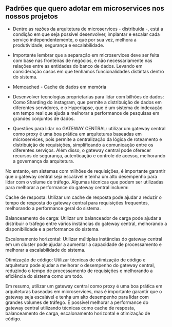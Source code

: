 ## Padrões que quero adotar em microservices nos nossos projetos
* Dentre as razões da arquitetura de microservices - distribuída -, está a condição em que seja possivel desenvolver, implantar e escalar cada serviço independentemente, o que por sua vez, melhora a produtividade, segurança e escalabilidade.

* Importante lembrar que a separação em microservices deve ser feita com base nas fronteiras de negócios, e não necessariamente nas relações entre as entidades do banco de dados. Levando em consideração casos em que tenhamos funcionalidades distintas dentro do sistema.

* Memcached - Cache de dados em memória
* Desenvolver tecnologias proprietarias para lidar com bilhões de dados: Como Sharding do instagram, que permite a distribuição de dados em diferentes servidores, e o Hyperlapse, que é um sistema de indexação em tempo real que ajuda a melhorar a performance de pesquisas em grandes conjuntos de dados.

* Questões para lidar no GATEWAY CENTRAL: utilizar um gateway central como proxy é uma boa prática em arquiteturas baseadas em microservices, pois permite a centralização da lógica de roteamento e distribuição de requisições, simplificando a comunicação entre os diferentes serviços. Além disso, o gateway central pode oferecer recursos de segurança, autenticação e controle de acesso, melhorando a governança da arquitetura.

No entanto, em sistemas com milhões de requisições, é importante garantir que o gateway central seja escalável e tenha um alto desempenho para lidar com o volume de tráfego. Algumas técnicas que podem ser utilizadas para melhorar a performance do gateway central incluem:

Cache de resposta: Utilizar um cache de resposta pode ajudar a reduzir o tempo de resposta do gateway central para requisições frequentes, melhorando a performance geral do sistema.

Balanceamento de carga: Utilizar um balanceador de carga pode ajudar a distribuir o tráfego entre vários instâncias do gateway central, melhorando a disponibilidade e a performance do sistema.

Escalonamento horizontal: Utilizar múltiplas instâncias do gateway central em um cluster pode ajudar a aumentar a capacidade de processamento e melhorar a escalabilidade do sistema.

Otimização de código: Utilizar técnicas de otimização de código e arquitetura pode ajudar a melhorar o desempenho do gateway central, reduzindo o tempo de processamento de requisições e melhorando a eficiência do sistema como um todo.

Em resumo, utilizar um gateway central como proxy é uma boa prática em arquiteturas baseadas em microservices, mas é importante garantir que o gateway seja escalável e tenha um alto desempenho para lidar com grandes volumes de tráfego. É possível melhorar a performance do gateway central utilizando técnicas como cache de resposta, balanceamento de carga, escalonamento horizontal e otimização de código.